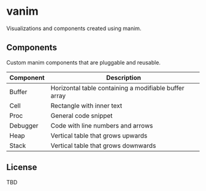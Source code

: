 # vanim

Visualizations and components created using manim.

## Components

Custom manim components that are pluggable and reusable.

| Component | Description                                           |
|-----------|-------------------------------------------------------|
| Buffer    | Horizontal table containing a modifiable buffer array |
| Cell      | Rectangle with inner text                             |
| Proc      | General code snippet                                  |
| Debugger  | Code with line numbers and arrows                     |
| Heap      | Vertical table that grows upwards                     |
| Stack     | Vertical table that grows downwards                   |

## License

TBD

